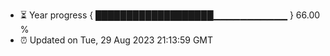 - ⏳ Year progress { ███████████████████▁▁▁▁▁▁▁▁▁▁▁ } 66.00 %
- ⏰ Updated on Tue, 29 Aug 2023 21:13:59 GMT

